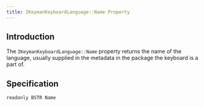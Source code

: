 ```yaml
---
title: IKeymanKeyboardLanguage::Name Property
---
```


## Introduction

The `IKeymanKeyboardLanguage::Name` property returns the name of the
language, usually supplied in the metadata in the package the keyboard
is a part of.

## Specification

``` clike
readonly BSTR Name
```
